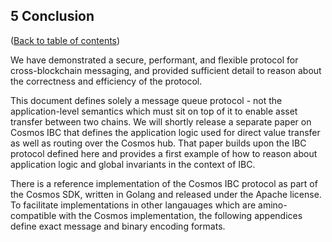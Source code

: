 ## 5 Conclusion

([Back to table of contents](README.md#contents))

We have demonstrated a secure, performant, and flexible protocol for cross-blockchain messaging, and provided sufficient detail to reason about the correctness and efficiency of the protocol.

This document defines solely a message queue protocol - not the application-level semantics which must sit on top of it to enable asset transfer between two chains. We will shortly release a separate paper on Cosmos IBC that defines the application logic used for direct value transfer as well as routing over the Cosmos hub. That paper builds upon the IBC protocol defined here and provides a first example of how to reason about application logic and global invariants in the context of IBC.

There is a reference implementation of the Cosmos IBC protocol as part of the Cosmos SDK, written in Golang and released under the Apache license. To facilitate implementations in other langauages which are amino-compatible with the Cosmos implementation, the following appendices define exact message and binary encoding formats.
